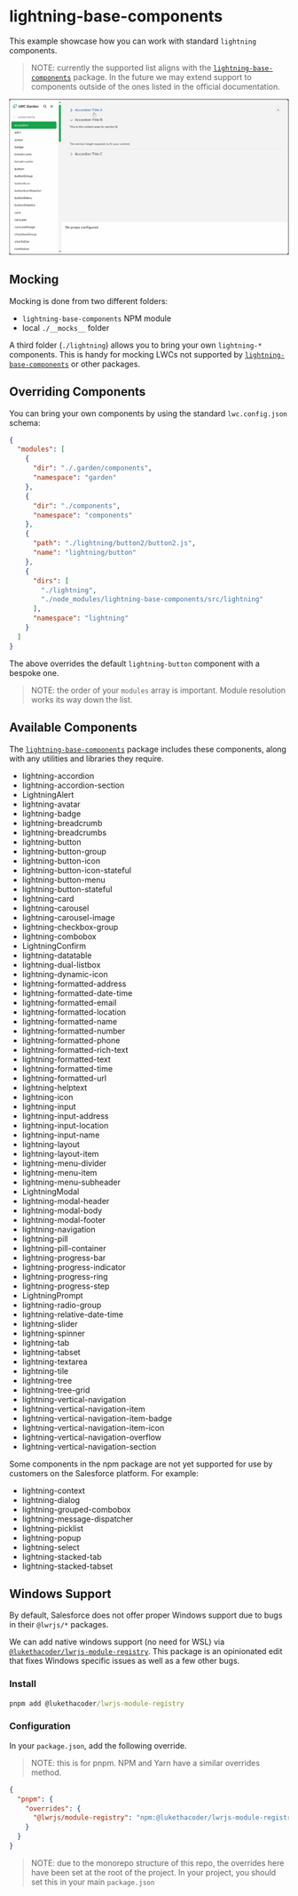# lightning-base-components

This example showcase how you can work with standard `lightning` components.

> NOTE: currently the supported list aligns with the [`lightning-base-components`](https://www.npmjs.com/package/lightning-base-components) package. In the future we may extend support to components outside of the ones listed in the official documentation.

![Screen capture of LWC Garden in action using lightning-base-components](../../docs/lwc-garden-lighting-base-components.gif 'LWC Garden: lightning-base-components in action')

## Mocking

Mocking is done from two different folders:

- `lightning-base-components` NPM module
- local `./__mocks__` folder

A third folder (`./lightning`) allows you to bring your own `lightning-*` components. This is handy for mocking LWCs not supported by [`lightning-base-components`](https://www.npmjs.com/package/lightning-base-components) or other packages.

## Overriding Components

You can bring your own components by using the standard `lwc.config.json` schema:

```json
{
  "modules": [
    {
      "dir": "./.garden/components",
      "namespace": "garden"
    },
    {
      "dir": "./components",
      "namespace": "components"
    },
    {
      "path": "./lightning/button2/button2.js",
      "name": "lightning/button"
    },
    {
      "dirs": [
        "./lightning",
        "./node_modules/lightning-base-components/src/lightning"
      ],
      "namespace": "lightning"
    }
  ]
}
```

The above overrides the default `lightning-button` component with a bespoke one.

> NOTE: the order of your `modules` array is important. Module resolution works its way down the list.

## Available Components

The [`lightning-base-components`](https://www.npmjs.com/package/lightning-base-components) package includes these components, along with any utilities and libraries they require.

- lightning-accordion
- lightning-accordion-section
- LightningAlert
- lightning-avatar
- lightning-badge
- lightning-breadcrumb
- lightning-breadcrumbs
- lightning-button
- lightning-button-group
- lightning-button-icon
- lightning-button-icon-stateful
- lightning-button-menu
- lightning-button-stateful
- lightning-card
- lightning-carousel
- lightning-carousel-image
- lightning-checkbox-group
- lightning-combobox
- LightningConfirm
- lightning-datatable
- lightning-dual-listbox
- lightning-dynamic-icon
- lightning-formatted-address
- lightning-formatted-date-time
- lightning-formatted-email
- lightning-formatted-location
- lightning-formatted-name
- lightning-formatted-number
- lightning-formatted-phone
- lightning-formatted-rich-text
- lightning-formatted-text
- lightning-formatted-time
- lightning-formatted-url
- lightning-helptext
- lightning-icon
- lightning-input
- lightning-input-address
- lightning-input-location
- lightning-input-name
- lightning-layout
- lightning-layout-item
- lightning-menu-divider
- lightning-menu-item
- lightning-menu-subheader
- LightningModal
- lightning-modal-header
- lightning-modal-body
- lightning-modal-footer
- lightning-navigation
- lightning-pill
- lightning-pill-container
- lightning-progress-bar
- lightning-progress-indicator
- lightning-progress-ring
- lightning-progress-step
- LightningPrompt
- lightning-radio-group
- lightning-relative-date-time
- lightning-slider
- lightning-spinner
- lightning-tab
- lightning-tabset
- lightning-textarea
- lightning-tile
- lightning-tree
- lightning-tree-grid
- lightning-vertical-navigation
- lightning-vertical-navigation-item
- lightning-vertical-navigation-item-badge
- lightning-vertical-navigation-item-icon
- lightning-vertical-navigation-overflow
- lightning-vertical-navigation-section

Some components in the npm package are not yet supported for use by customers on the Salesforce platform. For example:

- lightning-context
- lightning-dialog
- lightning-grouped-combobox
- lightning-message-dispatcher
- lightning-picklist
- lightning-popup
- lightning-select
- lightning-stacked-tab
- lightning-stacked-tabset

## Windows Support

By default, Salesforce does not offer proper Windows support due to bugs in their `@lwrjs/*` packages.

We can add native windows support (no need for WSL) via [`@lukethacoder/lwrjs-module-registry`](https://www.npmjs.com/package/@lukethacoder/lwrjs-module-registry). This package is an opinionated edit that fixes Windows specific issues as well as a few other bugs.

### Install

```cmd
pnpm add @lukethacoder/lwrjs-module-registry
```

### Configuration

In your `package.json`, add the following override.

> NOTE: this is for pnpm. NPM and Yarn have a similar overrides method.

```json
{
  "pnpm": {
    "overrides": {
      "@lwrjs/module-registry": "npm:@lukethacoder/lwrjs-module-registry"
    }
  }
}
```

> NOTE: due to the monorepo structure of this repo, the overrides here have been set at the root of the project. In your project, you should set this in your main `package.json`

